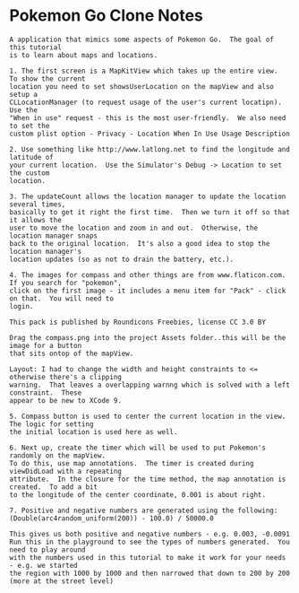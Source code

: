 #  Pokemon Go Clone Notes

    A application that mimics some aspects of Pokemon Go.  The goal of this tutorial
    is to learn about maps and locations.
    
    1. The first screen is a MapKitView which takes up the entire view.  To show the current
    location you need to set showsUserLocation on the mapView and also setup a
    CLLocationManager (to request usage of the user's current locatipn).  Use the
    "When in use" request - this is the most user-friendly.  We also need to set the
    custom plist option - Privacy - Location When In Use Usage Description
    
    2. Use something like http://www.latlong.net to find the longitude and latitude of
    your current location.  Use the Simulator's Debug -> Location to set the custom
    location.
    
    3. The updateCount allows the location manager to update the location several times,
    basically to get it right the first time.  Then we turn it off so that it allows the
    user to move the location and zoom in and out.  Otherwise, the location manager snaps
    back to the original location.  It's also a good idea to stop the location manager's
    location updates (so as not to drain the battery, etc.).
    
    4. The images for compass and other things are from www.flaticon.com.  If you search for "pokemon",
    click on the first image - it includes a menu item for "Pack" - click on that.  You will need to
    login.
    
    This pack is published by Roundicons Freebies, license CC 3.0 BY
    
    Drag the compass.png into the project Assets folder..this will be the image for a button
    that sits ontop of the mapView.
    
    Layout: I had to change the width and height constraints to <= otherwise there's a clipping
    warning.  That leaves a overlapping warnng which is solved with a left constraint.  These
    appear to be new to XCode 9.
    
    5. Compass button is used to center the current location in the view.  The logic for setting
    the initial location is used here as well.
    
    6. Next up, create the timer which will be used to put Pokemon's randomly on the mapView.
    To do this, use map annotations.  The timer is created during viewDidLoad with a repeating
    attribute.  In the closure for the time method, the map annotation is created.  To add a bit
    to the longitude of the center coordinate, 0.001 is about right.
    
    7. Positive and negative numbers are generated using the following:
    (Double(arc4random_uniform(200)) - 100.0) / 50000.0
    
    This gives us both positive and negative numbers - e.g. 0.003, -0.0091
    Run this in the playground to see the types of numbers generated.  You need to play around
    with the numbers used in this tutorial to make it work for your needs - e.g. we started
    the region with 1000 by 1000 and then narrowed that down to 200 by 200 (more at the street level)
    
    
    
